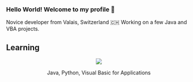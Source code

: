 ### Hello World! Welcome to my profile 👋

Novice developer from Valais, Switzerland 🇨🇭 Working on a few Java and VBA projects.

<h2>Learning</h2>
<div align="center">
  <img src="https://skillicons.dev/icons?i=java,py,visualstudio" />
  <p>Java, Python, Visual Basic for Applications</p>
</div>

<!--
**Yende115/Yende115** is a ✨ _special_ ✨ repository because its `README.md` (this file) appears on your GitHub profile.

Here are some ideas to get you started:

- 🔭 I’m currently working on ...
- 🌱 I’m currently learning ...
- 👯 I’m looking to collaborate on ...
- 🤔 I’m looking for help with ...
- 💬 Ask me about ...
- 📫 How to reach me: ...
- 😄 Pronouns: ...
- ⚡ Fun fact: ...
-->
